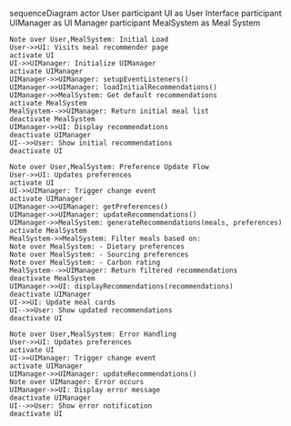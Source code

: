 sequenceDiagram
    actor User
    participant UI as User Interface
    participant UIManager as UI Manager
    participant MealSystem as Meal System
    
    Note over User,MealSystem: Initial Load
    User->>UI: Visits meal recommender page
    activate UI
    UI->>UIManager: Initialize UIManager
    activate UIManager
    UIManager->>UIManager: setupEventListeners()
    UIManager->>UIManager: loadInitialRecommendations()
    UIManager->>MealSystem: Get default recommendations
    activate MealSystem
    MealSystem-->>UIManager: Return initial meal list
    deactivate MealSystem
    UIManager->>UI: Display recommendations
    deactivate UIManager
    UI-->>User: Show initial recommendations
    deactivate UI

    Note over User,MealSystem: Preference Update Flow
    User->>UI: Updates preferences
    activate UI
    UI->>UIManager: Trigger change event
    activate UIManager
    UIManager->>UIManager: getPreferences()
    UIManager->>UIManager: updateRecommendations()
    UIManager->>MealSystem: generateRecommendations(meals, preferences)
    activate MealSystem
    MealSystem->>MealSystem: Filter meals based on:
    Note over MealSystem: - Dietary preferences
    Note over MealSystem: - Sourcing preferences
    Note over MealSystem: - Carbon rating
    MealSystem-->>UIManager: Return filtered recommendations
    deactivate MealSystem
    UIManager->>UI: displayRecommendations(recommendations)
    deactivate UIManager
    UI->>UI: Update meal cards
    UI-->>User: Show updated recommendations
    deactivate UI

    Note over User,MealSystem: Error Handling
    User->>UI: Updates preferences
    activate UI
    UI->>UIManager: Trigger change event
    activate UIManager
    UIManager->>UIManager: updateRecommendations()
    Note over UIManager: Error occurs
    UIManager->>UI: Display error message
    deactivate UIManager
    UI-->>User: Show error notification
    deactivate UI